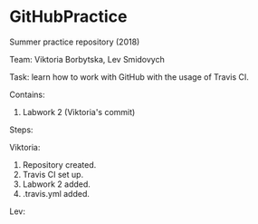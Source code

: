 # GitHubPractice
Summer practice repository (2018)

Team: Viktoria Borbytska, Lev Smidovych

Task: learn how to work with GitHub with the usage of Travis CI.

Contains:
1. Labwork 2 (Viktoria's commit)

Steps:

   Viktoria:
   
   1. Repository created.
   2. Travis CI set up.
   3. Labwork 2 added.
   4. .travis.yml added.
   
   Lev:
   
